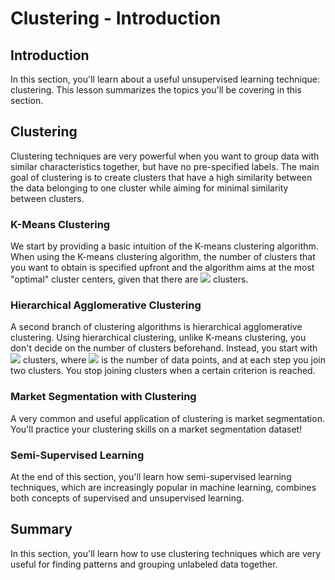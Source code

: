 # Clustering - Introduction

## Introduction
In this section, you'll learn about a useful unsupervised learning technique: clustering. This lesson summarizes the topics you'll be covering in this section.


## Clustering

Clustering techniques are very powerful when you want to group data with similar characteristics together, but have no pre-specified labels. The main goal of clustering is to create clusters that have a high similarity between the data belonging to one cluster while aiming for minimal similarity between clusters.  

### K-Means Clustering

We start by providing a basic intuition of the K-means clustering algorithm. When using the K-means clustering algorithm, the number of clusters that you want to obtain is specified upfront and the algorithm aims at the most "optimal" cluster centers, given that there are  <img src="https://render.githubusercontent.com/render/math?math=K"> clusters.

### Hierarchical Agglomerative Clustering

A second branch of clustering algorithms is hierarchical agglomerative clustering. Using hierarchical clustering, unlike K-means clustering, you don't decide on the number of clusters beforehand. Instead, you start with  <img src="https://render.githubusercontent.com/render/math?math=n"> clusters, where  <img src="https://render.githubusercontent.com/render/math?math=n"> is the number of data points, and at each step you join two clusters. You stop joining clusters when a certain criterion is reached.

### Market Segmentation with Clustering

A very common and useful application of clustering is market segmentation. You'll practice your clustering skills on a market segmentation dataset! 

### Semi-Supervised Learning

At the end of this section, you'll learn how semi-supervised learning techniques, which are increasingly popular in machine learning, combines both concepts of supervised and unsupervised learning.


## Summary

In this section, you'll learn how to use clustering techniques which are very useful for finding patterns and grouping unlabeled data together.


